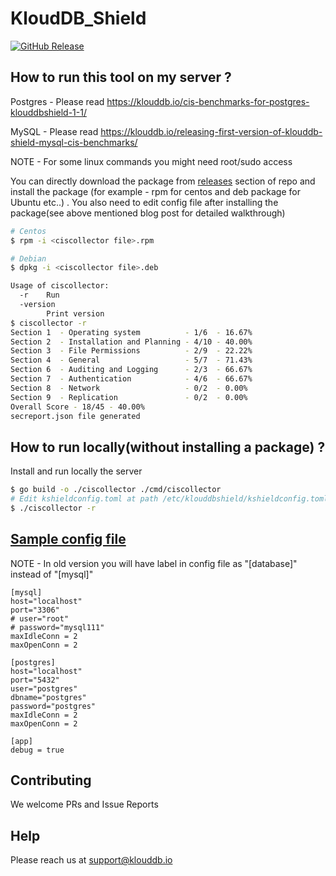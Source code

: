 # KloudDB_Shield

[![GitHub Release][release-img]][release]

<!-- [![Go Report Card][report-card-img]][report-card]

[![Build Status](https://github.com/klouddb/klouddbshield/workflows/Build/badge.svg?branch=main)](https://github.com/klouddb/klouddbshield/actions) -->

[release-img]: https://img.shields.io/github/release/klouddb/klouddbshield.svg?logo=github
[release]: https://github.com/klouddb/klouddbshield/releases
[report-card-img]: https://goreportcard.com/badge/github.com/klouddb/klouddbshield
[report-card]: https://goreportcard.com/report/github.com/klouddb/klouddbshield


## How to run this tool on my server ?

Postgres  -   Please read https://klouddb.io/cis-benchmarks-for-postgres-klouddbshield-1-1/

MySQL     -   Please read https://klouddb.io/releasing-first-version-of-klouddb-shield-mysql-cis-benchmarks/ 

NOTE -  For some linux commands you might need root/sudo access 

You can directly download the package from [releases](https://github.com/klouddb/klouddbshield/releases) section of repo and install the package (for example - rpm for centos and deb package for Ubuntu etc..) . You also need to edit config file after installing the package(see above mentioned blog post for detailed walkthrough)


```bash
# Centos
$ rpm -i <ciscollector file>.rpm

# Debian
$ dpkg -i <ciscollector file>.deb

Usage of ciscollector:
  -r    Run
  -version
        Print version
$ ciscollector -r
Section 1  - Operating system          - 1/6  - 16.67%
Section 2  - Installation and Planning - 4/10 - 40.00%
Section 3  - File Permissions          - 2/9  - 22.22%
Section 4  - General                   - 5/7  - 71.43%
Section 6  - Auditing and Logging      - 2/3  - 66.67%
Section 7  - Authentication            - 4/6  - 66.67%
Section 8  - Network                   - 0/2  - 0.00%
Section 9  - Replication               - 0/2  - 0.00%
Overall Score - 18/45 - 40.00%
secreport.json file generated
```

## How to run locally(without installing a package) ?

Install and run locally the server

```bash
$ go build -o ./ciscollector ./cmd/ciscollector
# Edit kshieldconfig.toml at path /etc/klouddbshield/kshieldconfig.toml 
$ ./ciscollector -r
```

## [Sample config file](https://github.com/klouddb/klouddbshield/blob/main/kshieldconfig_example.toml)

NOTE - In old version you will have label in config file as "[database]" instead of "[mysql]"
```
[mysql]
host="localhost"
port="3306"
# user="root"
# password="mysql111"
maxIdleConn = 2
maxOpenConn = 2

[postgres]
host="localhost" 
port="5432" 
user="postgres"
dbname="postgres"
password="postgres" 
maxIdleConn = 2
maxOpenConn = 2

[app]
debug = true

```
## Contributing 

We welcome PRs and Issue Reports

## Help 

Please reach us at support@klouddb.io 

